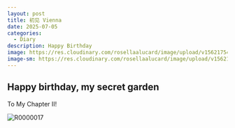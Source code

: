 ```yaml
---
layout: post
title: 初见 Vienna
date: 2025-07-05
categories:
  - Diary
description: Happy Birthday
image: https://res.cloudinary.com/rosellaalucard/image/upload/v1562175410/R0000052_ckdtid.jpg
image-sm: https://res.cloudinary.com/rosellaalucard/image/upload/v1562175410/R0000052_ckdtid.jpg
---
```




## Happy birthday, my secret garden

To My Chapter II!

![R0000017](https://res.cloudinary.com/rosellaalucard/image/upload/v1562174900/R0000017_ybifnb.jpg)
